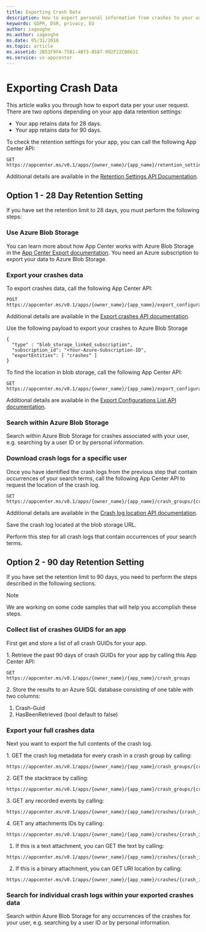 ```yaml
---
title: Exporting Crash Data
description: How to export personal information from crashes to your users
keywords: GDPR, DSR, privacy, EU
author: iageoghe
ms.author: iageoghe
ms.date: 05/31/2018 
ms.topic: article 
ms.assetid: 2B51F9FA-75B1-4B73-8587-992F22CB0631
ms.service: vs-appcenter
---
```


# Exporting Crash Data

This article walks you through how to export data per your user request. There are two options depending on your app data retention settings:

- Your app retains data for 28 days.
- Your app retains data for 90 days.

To check the retention settings for your app, you can call the following App Center API:

```
GET https://appcenter.ms/v0.1/apps/{owner_name}/{app_name}/retention_settings
```

Additional details are available in the [Retention Settings API Documentation](https://openapi.appcenter.ms/#/crash/crashes_getRetentionSettings).

## Option 1 - 28 Day Retention Setting

If you have set the retention limit to 28 days, you must perform the following steps:

### Use Azure Blob Storage

You can learn more about how App Center works with Azure Blob Storage in the [App Center Export documentation](https://docs.microsoft.com/en-us/appcenter/analytics/export). You need an Azure subscription to export your data to Azure Blob Storage.

### Export your crashes data

To export crashes data, call the following App Center API:

```
POST https://appcenter.ms/v0.1/apps/{owner_name}/{app_name}/export_configurations
```

Additional details are available in the [Export crashes API documentation](https://openapi.appcenter.ms/#/export/ExportConfigurations_Create).

Use the following payload to export your crashes to Azure Blob Storage

```
{
  "type" : "blob_storage_linked_subscription",
  "subscription_id": "<Your-Azure-Subscription-ID",
  "exportEntities": [ "crashes" ]
}
```

To find the location in blob storage, call the following App Center API:

```
GET https://appcenter.ms/v0.1/apps/{owner_name}/{app_name}/export_configurations
```

Additional details are available in the [Export Configurations List API documentation](https://openapi.appcenter.ms/#/export/ExportConfigurations_List).

### Search within Azure Blob Storage

Search within Azure Blob Storage for crashes associated with your user, e.g. searching by a user ID or by personal information.

### Download crash logs for a specific user

Once you have identified the crash logs from the previous step that contain occurrences of your search terms, call the following App Center API to request the location of the crash log.

```
GET https://appcenter.ms/v0.1/apps/{owner_name}/{app_name}/crash_groups/{crash_group_id}/crashes/{crash_id}/raw/location
```

Additional details are available in the [Crash log location API documentation](https://openapi.appcenter.ms/#/crash/crashes_getRawCrashLocation).

Save the crash log located at the blob storage URL.

Perform this step for all crash logs that contain occurrences of your search terms.

## Option 2 - 90 day Retention Setting

If you have set the retention limit to 90 days, you need to perform the steps described in the following sections.

> [!NOTE]
> We are working on some code samples that will help you accomplish these steps.

### Collect list of crashes GUIDS for an app

First get and store a list of all crash GUIDs for your app.

<span>1. Retrieve the past 90 days of crash GUIDs for your app by calling this App Center API:</span>

```
GET https://appcenter.ms/v0.1/apps/{owner_name}/{app_name}/crash_groups
``` 

<span>2. Store the results to an Azure SQL database consisting of one table with two columns:</span> 

  1. Crash-Guid
  2. HasBeenRetrieved (bool default to false)

### Export your full crashes data

Next you want to export the full contents of the crash log.

<span>1. GET the crash log metadata for every crash in a crash group by calling:</span> 

```
https://appcenter.ms/v0.1/apps/{owner_name}/{app_name}/crash_groups/{crash_group_id}/crashes
```

<span>2. GET the stacktrace by calling:</span>

```
https://appcenter.ms/v0.1/apps/{owner_name}/{app_name}/crash_groups/{crash_group_id}/stacktrace
```

<span>3. GET any recorded events by calling:</span>

```
https://appcenter.ms/v0.1/apps/{owner_name}/{app_name}/crashes/{crash_id}/session_logs
```

<span>4. GET any attachments IDs by calling:</span>

```
https://appcenter.ms/v0.1/apps/{owner_name}/{app_name}/crashes/{crash_id}/attachments
```

1. If this is a text attachment, you can GET the text by calling:

```
https://appcenter.ms/v0.1/apps/{owner_name}/{app_name}/crashes/{crash_id}/attachments/{attachment_id}/text
```

2. If this is a binary attachment, you can GET URI location by calling:

```
https://appcenter.ms/v0.1/apps/{owner_name}/{app_name}/crashes/{crash_id}/attachments/{attachment_id}/location
```

### Search for individual crash logs within your exported crashes data

Search within Azure Blob Storage for any occurrences of the crashes for your user, e.g. searching by a user ID or by personal information.
